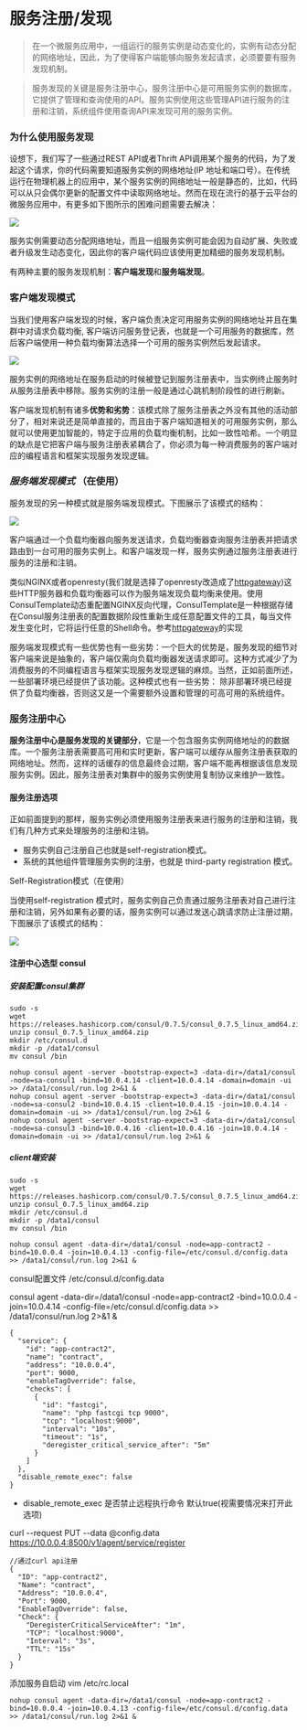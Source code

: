 # 服务注册/发现
> 在一个微服务应用中，一组运行的服务实例是动态变化的，实例有动态分配的网络地址，因此，为了使得客户端能够向服务发起请求，必须要要有服务发现机制。

> 服务发现的关键是服务注册中心，服务注册中心是可用服务实例的数据库，它提供了管理和查询使用的API。服务实例使用这些管理API进行服务的注册和注销，系统组件使用查询API来发现可用的服务实例。

### 为什么使用服务发现

设想下，我们写了一些通过REST API或者Thrift API调用某个服务的代码，为了发起这个请求，你的代码需要知道服务实例的网络地址(IP 地址和端口号）。在传统运行在物理机器上的应用中，某个服务实例的网络地址一般是静态的，比如，代码可以从只会偶尔更新的配置文件中读取网络地址。然而在现在流行的基于云平台的微服务应用中，有更多如下图所示的困难问题需要去解决：

![](http://upload-images.jianshu.io/upload_images/3912920-4742d0f9ff9bdeb9.png?imageMogr2/auto-orient/strip%7CimageView2/2/w/1240)

服务实例需要动态分配网络地址，而且一组服务实例可能会因为自动扩展、失败或者升级发生动态变化，因此你的客户端代码应该使用更加精细的服务发现机制。

有两种主要的服务发现机制：**客户端发现**和**服务端发现**。

### 客户端发现模式

当我们使用客户端发现的时候，客户端负责决定可用服务实例的网络地址并且在集群中对请求负载均衡, 客户端访问服务登记表，也就是一个可用服务的数据库，然后客户端使用一种负载均衡算法选择一个可用的服务实例然后发起请求。

![](http://upload-images.jianshu.io/upload_images/3912920-76cc7f3f5107c3af.png?imageMogr2/auto-orient/strip%7CimageView2/2/w/1240)

服务实例的网络地址在服务启动的时候被登记到服务注册表中，当实例终止服务时从服务注册表中移除。服务实例的注册一般是通过心跳机制阶段性的进行刷新。

客户端发现机制有诸多**优势和劣势**：该模式除了服务注册表之外没有其他的活动部分了，相对来说还是简单直接的，而且由于客户端知道相关的可用服务实例，那么就可以使用更加智能的，特定于应用的负载均衡机制，比如一致性哈希。一个明显的缺点是它把客户端与服务注册表紧耦合了，你必须为每一种消费服务的客户端对应的编程语言和框架实现服务发现逻辑。


### *服务端发现模式* （在使用）

服务发现的另一种模式就是服务端发现模式。下图展示了该模式的结构：

![](http://upload-images.jianshu.io/upload_images/3912920-76dce8ab07216514.png?imageMogr2/auto-orient/strip%7CimageView2/2/w/1240)


客户端通过一个负载均衡器向服务发送请求，负载均衡器查询服务注册表并把请求路由到一台可用的服务实例上。和客户端发现一样，服务实例通过服务注册表进行服务的注册和注销。

类似NGINX或者openresty(我们就是选择了openresty改造成了[httpgateway](ipc/rest.md))这些HTTP服务器和负载均衡器可以作为服务端发现负载均衡来使用。使用ConsulTemplate动态重配置NGINX反向代理，ConsulTemplate是一种根据存储在Consul服务注册表的配置数据阶段性重新生成任意配置文件的工具，每当文件发生变化时，它将运行任意的Shell命令。参考[httpgateway](ipc/rest.md)的实现

服务端发现模式有一些优势也有一些劣势：一个巨大的优势是，服务发现的细节对客户端来说是抽象的，客户端仅需向负载均衡器发送请求即可。这种方式减少了为消费服务的不同编程语言与框架实现服务发现逻辑的麻烦。当然，正如前面所述，一些部署环境已经提供了该功能。这种模式也有一些劣势： 除非部署环境已经提供了负载均衡器，否则这又是一个需要额外设置和管理的可高可用的系统组件。


### 服务注册中心

**服务注册中心是服务发现的关键部分**，它是一个包含服务实例网络地址的的数据库。一个服务注册表需要高可用和实时更新，客户端可以缓存从服务注册表获取的网络地址。然而，这样的话缓存的信息最终会过期，客户端不能再根据该信息发现服务实例。因此，服务注册表对集群中的服务实例使用复制协议来维护一致性。

#### 服务注册选项

正如前面提到的那样，服务实例必须使用服务注册表来进行服务的注册和注销，我们有几种方式来处理服务的注册和注销。
- 服务实例自己注册自己也就是self-registration模式。
- 系统的其他组件管理服务实例的注册，也就是 third-party registration 模式。


Self-Registration模式（在使用）

当使用self-registration 模式时，服务实例自己负责通过服务注册表对自己进行注册和注销，另外如果有必要的话，服务实例可以通过发送心跳请求防止注册过期，下图展示了该模式的结构：

![](http://upload-images.jianshu.io/upload_images/3912920-5bd07f6c772a719f.png?imageMogr2/auto-orient/strip%7CimageView2/2/w/1240)


#### 注册中心选型 consul

##### 安装配置consul集群

```shell
sudo -s
wget https://releases.hashicorp.com/consul/0.7.5/consul_0.7.5_linux_amd64.zip
unzip consul_0.7.5_linux_amd64.zip
mkdir /etc/consul.d
mkdir -p /data1/consul
mv consul /bin

nohup consul agent -server -bootstrap-expect=3 -data-dir=/data1/consul -node=sa-consul1 -bind=10.0.4.14 -client=10.0.4.14 -domain=domain -ui >> /data1/consul/run.log 2>&1 &
nohup consul agent -server -bootstrap-expect=3 -data-dir=/data1/consul -node=sa-consul2 -bind=10.0.4.15 -client=10.0.4.15 -join=10.0.4.14 -domain=domain -ui >> /data1/consul/run.log 2>&1 &
nohup consul agent -server -bootstrap-expect=3 -data-dir=/data1/consul -node=sa-consul3 -bind=10.0.4.16 -client=10.0.4.16 -join=10.0.4.14 -domain=domain -ui >> /data1/consul/run.log 2>&1 &
```


##### client端安装

```shell
sudo -s
wget https://releases.hashicorp.com/consul/0.7.5/consul_0.7.5_linux_amd64.zip
unzip consul_0.7.5_linux_amd64.zip
mkdir /etc/consul.d
mkdir -p /data1/consul
mv consul /bin

nohup consul agent -data-dir=/data1/consul -node=app-contract2 -bind=10.0.0.4 -join=10.0.4.13 -config-file=/etc/consul.d/config.data >> /data1/consul/run.log 2>&1 &
```

consul配置文件 /etc/consul.d/config.data

consul agent -data-dir=/data1/consul -node=app-contract2 -bind=10.0.0.4 -join=10.0.4.14 -config-file=/etc/consul.d/config.data >> /data1/consul/run.log 2>&1 &

```shell
{
  "service": {
    "id": "app-contract2",
    "name": "contract",
    "address": "10.0.0.4",
    "port": 9000,
    "enableTagOverride": false,
    "checks": [
      {
        "id": "fastcgi",
        "name": "php fastcgi tcp 9000",
        "tcp": "localhost:9000",
        "interval": "10s",
        "timeout": "1s",
        "deregister_critical_service_after": "5m"
      }
    ]
  },
  "disable_remote_exec": false
}
```

- disable_remote_exec 是否禁止远程执行命令 默认true(视需要情况来打开此选项)

curl --request PUT --data @config.data https://10.0.0.4:8500/v1/agent/service/register

```shell
//通过curl api注册
{
  "ID": "app-contract2",
  "Name": "contract",
  "Address": "10.0.0.4",
  "Port": 9000,
  "EnableTagOverride": false,
  "Check": {
    "DeregisterCriticalServiceAfter": "1m",
    "TCP": "localhost:9000",
    "Interval": "3s",
    "TTL": "15s"
  }
}
```



添加服务自启动 vim /etc/rc.local

```shell
nohup consul agent -data-dir=/data1/consul -node=app-contract2 -bind=10.0.0.4 -join=10.0.4.13 -config-file=/etc/consul.d/config.data >> /data1/consul/run.log 2>&1 &
```


